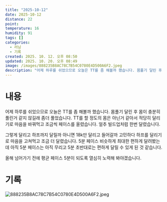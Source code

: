 ```yaml
---
title: "2025-10-12"
date: 2025-10-12
distance: 22
point:
temperature: 16
humidity: 91
tags: []
categories:
  - 러닝
  - 기록
created: 2025. 10. 12. 오후 08:50
updated: 2025. 10. 20. 오후 08:49
image: /images/888235B8AC78C7B54C0780E4D500A6F2.jpeg
description: "어제 하루를 쉬었으므로 오늘은 TT를 좀 해볼까 했습니다. 몸풀기 달린 후 몸이 충분히 풀린거 같지 않길래 좀더 풀었습니다. TT를 할 정도의 몸은 아닌거 같아서 적당히 달리기로 마음을 바꿔먹고 조금씩 페이스를 올렸습니다. 얼추 빌드업처럼 한번 달렸습니다. 그렇게 달리고 하프까지 달릴까"
---
```


# 내용

어제 하루를 쉬었으므로 오늘은 TT를 좀 해볼까 했습니다. 몸풀기 달린 후 몸이 충분히 풀린거 같지 않길래 좀더 풀었습니다. TT를 할 정도의 몸은 아닌거 같아서 적당히 달리기로 마음을 바꿔먹고 조금씩 페이스를 올렸습니다. 얼추 빌드업처럼 한번 달렸습니다.

그렇게 달리고 하프까지 달릴까 아니면 18k만 달리고 들어갈까 고민하다 하프를 달리기로 마음을 고쳐먹고 조금 더 달렸습니다. 5분 페이스 비슷하게 최대한 편하게 달려봤는데 아직 5분 페이스는 아직 무리고 5분 초반대로는 편하게 달릴 수 있게 된 것 같습니다.

올해 넘어가기 전에 평균 페이스 5분이 되도록 열심히 노력해 봐야겠습니다.

# 기록

![888235B8AC78C7B54C0780E4D500A6F2.jpeg](/images/888235B8AC78C7B54C0780E4D500A6F2.jpeg)
